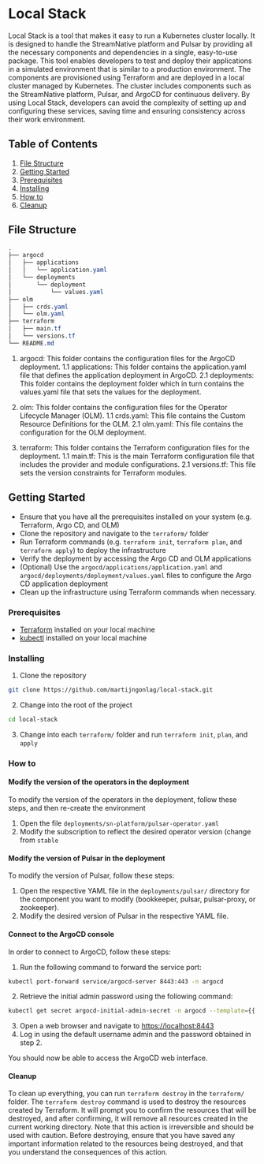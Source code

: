 # Local Stack

Local Stack is a tool that makes it easy to run a Kubernetes cluster locally. It is designed to handle the StreamNative platform and Pulsar by providing all the necessary components and dependencies in a single, easy-to-use package. This tool enables developers to test and deploy their applications in a simulated environment that is similar to a production environment. The components are provisioned using Terraform and are deployed in a local cluster managed by Kubernetes. The cluster includes components such as the StreamNative platform, Pulsar, and ArgoCD for continuous delivery. By using Local Stack, developers can avoid the complexity of setting up and configuring these services, saving time and ensuring consistency across their work environment.

## Table of Contents

1. [File Structure](#file-structure)
2. [Getting Started](#getting-started)
3. [Prerequisites](#prerequisites)
4. [Installing](#installing)
6. [How to](#how%20to)
7. [Cleanup](#cleanup)

## File Structure

```css
.
├── argocd
│   ├── applications
│   │   └── application.yaml
│   └── deployments
│       └── deployment
│           └── values.yaml
├── olm
│   ├── crds.yaml
│   └── olm.yaml
├── terraform
│   ├── main.tf
│   └── versions.tf
└── README.md
```

1. argocd: This folder contains the configuration files for the ArgoCD deployment.
  1.1 applications: This folder contains the application.yaml file that defines the application deployment in ArgoCD.
  2.1 deployments: This folder contains the deployment folder which in turn contains the values.yaml file that sets the values for the deployment.

2. olm: This folder contains the configuration files for the Operator Lifecycle Manager (OLM).
  1.1 crds.yaml: This file contains the Custom Resource Definitions for the OLM.
  2.1 olm.yaml: This file contains the configuration for the OLM deployment.

3. terraform: This folder contains the Terraform configuration files for the deployment.
  1.1 main.tf: This is the main Terraform configuration file that includes the provider and module configurations.
  2.1 versions.tf: This file sets the version constraints for Terraform modules.

## Getting Started

- Ensure that you have all the prerequisites installed on your system (e.g. Terraform, Argo CD, and OLM)
- Clone the repository and navigate to the `terraform/` folder
- Run Terraform commands (e.g. `terraform init`, `terraform plan`, and `terraform apply`) to deploy the infrastructure
- Verify the deployment by accessing the Argo CD and OLM applications
- (Optional) Use the `argocd/applications/application.yaml` and `argocd/deployments/deployment/values.yaml` files to configure the Argo CD application deployment
- Clean up the infrastructure using Terraform commands when necessary.

### Prerequisites

- [Terraform](https://www.terraform.io/) installed on your local machine
- [kubectl](https://kubernetes.io/docs/tasks/tools/install-kubectl/) installed on your local machine

### Installing

1. Clone the repository

```sh
git clone https://github.com/martijngonlag/local-stack.git
```

2. Change into the root of the project

```sh
cd local-stack
```

3. Change into each `terraform/` folder and run `terraform init`, `plan`, and `apply`

### How to

#### Modify the version of the operators in the deployment

To modify the version of the operators in the deployment, follow these steps, and then re-create the environment

1. Open the file `deployments/sn-platform/pulsar-operator.yaml`
2. Modify the subscription to reflect the desired operator version (change from `stable`

#### Modify the version of Pulsar in the deployment

To modify the version of Pulsar, follow these steps:

1. Open the respective YAML file in the `deployments/pulsar/` directory for the component you want to modify (bookkeeper, pulsar, pulsar-proxy, or zookeeper).
2. Modify the desired version of Pulsar in the respective YAML file.

#### Connect to the ArgoCD console

In order to connect to ArgoCD, follow these steps:

1. Run the following command to forward the service port:

```sh
kubectl port-forward service/argocd-server 8443:443 -n argocd
```

2. Retrieve the initial admin password using the following command:

```sh
kubectl get secret argocd-initial-admin-secret -n argocd --template={{.data.password}} | base64 -D
```

3. Open a web browser and navigate to <https://localhost:8443>
4. Log in using the default username admin and the password obtained in step 2.

You should now be able to access the ArgoCD web interface.

#### Cleanup

To clean up everything, you can run `terraform destroy` in the `terraform/` folder. The `terraform destroy` command is used to destroy the resources created by Terraform. It will prompt you to confirm the resources that will be destroyed, and after confirming, it will remove all resources created in the current working directory. Note that this action is irreversible and should be used with caution. Before destroying, ensure that you have saved any important information related to the resources being destroyed, and that you understand the consequences of this action.
